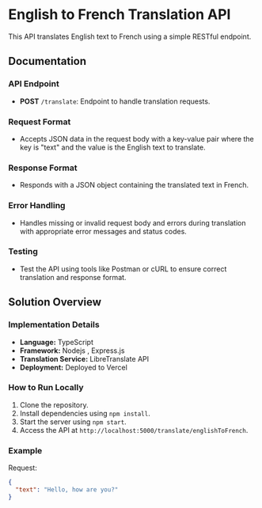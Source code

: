 # English to French Translation API

This API translates English text to French using a simple RESTful endpoint.

## Documentation

### API Endpoint

- **POST** `/translate`: Endpoint to handle translation requests.

### Request Format

- Accepts JSON data in the request body with a key-value pair where the key is "text" and the value is the English text to translate.

### Response Format

- Responds with a JSON object containing the translated text in French.

### Error Handling

- Handles missing or invalid request body and errors during translation with appropriate error messages and status codes.

### Testing

- Test the API using tools like Postman or cURL to ensure correct translation and response format.

## Solution Overview

### Implementation Details

- **Language:** TypeScript
- **Framework:** Nodejs , Express.js
- **Translation Service:** LibreTranslate API
- **Deployment:** Deployed to Vercel

### How to Run Locally

1. Clone the repository.
2. Install dependencies using `npm install`.
3. Start the server using `npm start`.
4. Access the API at `http://localhost:5000/translate/englishToFrench`.

### Example

Request:

```json
{
  "text": "Hello, how are you?"
}
```
